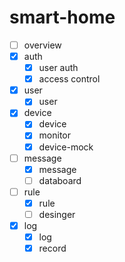 # smart-home

- [ ] overview
- [x] auth
  - [x] user auth
  - [x] access control
- [x] user
  - [x] user
- [x] device
  - [x] device
  - [x] monitor
  - [x] device-mock
- [ ] message
  - [x] message
  - [ ] databoard
- [ ] rule
  - [x] rule
  - [ ] desinger
- [x] log
  - [x] log
  - [x] record
